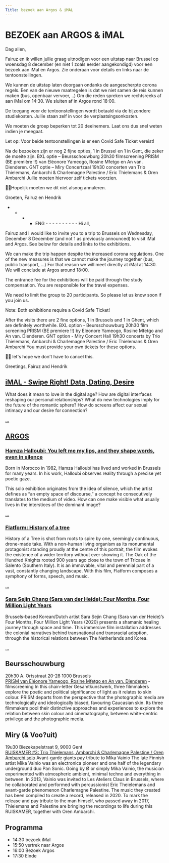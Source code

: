 ```yaml
---
Title: bezoek aan Argos & iMAL
---
```

# BEZOEK aan ARGOS & iMAL

Dag allen,

Fairuz en ik willen jullie graag uitnodigen voor een uitstap naar Brussel op woensdag 8 december (en niet 1 zoals eerder aangekondigd) voor een bezoek aan iMal en Argos. Zie onderaan voor details en links naar de tentoonstellingen.

We kunnen de uitstap laten doorgaan ondanks de aangescherpte corona regels. Een van de nieuwe maatregelen is dat we niet samen de reis kunnen maken (bus, openbaar vervoer, ..) Om die reden spreken we rechtsreeks af aan iMal om 14:30. We sluiten af in Argos rond 18:00.   

De toegang voor de tentoonstellingen wordt betaald via de bijzondere studiekosten. Jullie staan zelf in voor de verplaatsingsonkosten.   

We moeten de groep beperken tot 20 deelnemers. Laat ons dus snel weten indien je meegaat.

Let op: Voor beide tentoonstellingen is er een Covid Safe Ticket vereist!

Na de bezoeken zijn er nog 2 fijne opties, 1 in Brussel en 1 in Gent, die zeker de moeite zijn.
BXL optie – Beursschouwburg 20h30 filmscreening PRISM (BE première !!)  van Eléonore Yameogo, Rosine Mfetgo en An van. Dienderen.
GNT optie – Miry Concertzaal 19h30 concerten van Trio Thielemans, Ambarchi & Charlemagne Palestine / Eric Thielemans & Oren Ambarchi
Jullie moeten hiervoor zelf tickets voorzien.

🤞🏻Hopelijk moeten we dit niet alsnog annuleren.

Groeten,
Fairuz en Hendrik

- - - - ENG - - - - - - - - - -
Hi all,

Fairuz and I would like to invite you to a trip to Brussels on Wednesday, December 8 December (and not 1 as previously announced) to visit iMal and Argos. See below for details and links to the exhibitions.   

We can make the trip happen despite the increased corona regulations. One of the new measures is that we cannot make the journey together (bus, public transport, ...) For that reason we will meet directly at iMal at 14:30. We will conclude at Argos around 18:00.   

The entrance fee for the exhibitions will be paid through the study compensation. You are responsible for the travel expenses.   

We need to limit the group to 20 participants. So please let us know soon if you join us.   

Note: Both exhibitions require a Covid Safe Ticket!

After the visits there are 2 fine options, 1 in Brussels and 1 in Ghent, which are definitely worthwhile.
BXL option - Beursschouwburg 20h30 film screening PRISM (BE premiere !!) by Eléonore Yameogo, Rosine Mfetgo and An van. Dienderen.
GNT option - Miry Concert Hall 19h30 concerts by Trio Thielemans, Ambarchi & Charlemagne Palestine / Eric Thielemans & Oren Ambarchi
You must provide your own tickets for these options.

🤞🏻 let's hope we don't have to cancel this.

Greetings,
Fairuz and Hendrik


## [iMAL - Swipe Right! Data, Dating, Desire](https://www.imal.org/nl/events/swipe-right-data-dating-desire)
What does it mean to love in the digital age? How are digital interfaces reshaping our personal relationships? What do new technologies imply for the future of the romantic sphere? How do screens affect our sexual intimacy and our desire for connection?    

[...](https://www.imal.org/en/events/swipe-right-data-dating-desire)

## [ARGOS](https://www.argosarts.org/)
### [Hamza Halloubi: You left me my lips, and they shape words, even in silence](https://www.argosarts.org/event/hamza-halloubi-you-left-me-my-lips-and-they-shape-words-even-in-silence-1)
Born in Morocco in 1982, Hamza Halloubi has lived and worked in Brussels for many years. In his work, Halloubi observes reality through a precise yet poetic gaze.

This solo exhibition originates from the idea of silence, which the artist defines as “an empty space of discourse,” a concept he consecutively translates to the medium of video. How can one make visible what usually lives in the interstices of the dominant image?    

[...](https://www.argosarts.org/event/hamza-halloubi-you-left-me-my-lips-and-they-shape-words-even-in-silence-1)

### [Flatform: History of a tree](https://www.argosarts.org/event/flatform-history-of-a-tree)
History of a Tree is shot from roots to spire by one, seemingly continuous, drone-made take. With a non-human living organism as its monumental protagonist standing proudly at the centre of this portrait, the film evokes the existence of a wider territory without ever showing it. The Oak of the Hundred Knights rooted 900 years ago close to the town of Tricase in Salento (Southern Italy). It is an immovable, vital and perennial part of a vast, constantly changing landscape. With this film, Flatform composes a symphony of forms, speech, and music.    

[...](https://www.argosarts.org/event/flatform-history-of-a-tree)

### [Sara Sejin Chang (Sara van der Heide): Four Months, Four Million Light Years](https://www.argosarts.org/event/sara-sejin-chang-sara-van-der-heide-four-months-four-million-light-years-1)
Brussels-based Korean/Dutch artist Sara Sejin Chang (Sara van der Heide)’s Four Months, Four Million Light Years (2020) presents a shamanic healing journey through space and time. This immersive film installation addresses the colonial narratives behind transnational and transracial adoption, through the historical relations between The Netherlands and Korea.    

[...](https://www.argosarts.org/event/sara-sejin-chang-sara-van-der-heide-four-months-four-million-light-years-1)
<!--
## [Aay Liparoto](https://www.aliparoto.com/)

Aay Liparoto  [1987°, USA] was educated in Visual Arts in London and completed a MFA at KASK with a seductive reflection on normative gender performance with the 9 month long daily performance project 'Andrew has His Period' and the movie 'Andrew a Strong Courageous Warrior'.

> A. Liparoto studied the construction of identity and left her womanhood to  subsequently transform into a male and androgynous person. Filmed over nine months in the maker’s apartment, real life gradually becomes a performance in which it seems almost impossible to escape fiction’s power.

Aay uses long term performance as a form of research to examine the power in the banal. Their output is predominately video, text and performance, working with accessible technology, personal digital archives and DIY strategies to reflect on the mechanics of everyday life. In both their solo and collaborative practice, they are currently focused on feminist co–authorship as a method for resisting the oversimplification of mainstream narratives of historically marginalised voices.

They are currently in development of 360°cinematic virtual reality work, [Small Acts Of Violence](https://www.aliparoto.com/small-acts-of-violence), which is focused on the entanglement of love and violence in primary relationships, in production with ARGOS.
-->
## Beursschouwburg
20h30 A. Ortsstraat 20-28 1000 Brussels    
[PRISM van Eléonore Yameogo, Rosine Mfetgo en An van. Dienderen](https://beursschouwburg.be/en/events/rosine-mbakam-eleonore-yameogo-and-an-van-dienderen-prism/) - filmscreening
In this chain-letter Gesamtkunstwerk, three filmmakers explore the poetic and political significance of light as it relates to skin colour.
PRISM departs from the perspective that the photographic media are technologically and ideologically biased, favouring Caucasian skin. Its three filmmakers pool their distinctive approaches and experiences to explore the relation between skin colour and cinematography, between white-centric privilege and the photographic media.

## Miry (& Voo?uit)
19u30 Biezekapelstraat 9, 9000 Gent    
[RUISKAMER #3: Trio Thielemans, Ambarchi & Charlemagne Palestine / Oren Ambarchi solo](https://miryconcertzaal.be/trio-thielemans-ambarchi-charlemagne-palestine-eric-thielemans-oren-ambarchi/)
Avant-garde giants pay tribute to Mika Vainio
The late Finnish artist Mika Vainio was an electronica pioneer and one half of the legendary underground duo Pan Sonic. Going by Ø or simply Mika Vainio, the musician experimented with atmospheric ambient, minimal techno and everything in between. In 2013, Vainio was invited to Les Ateliers Claus in Brussels, where he collaborated and performed with percussionist Eric Theielemans and avant-garde phenomenon Charlemagne Palestine.
The music they created has been compiled to create a record, released in 2020. To mark the release and pay tribute to the man himself, who passed away in 2017, Thielemans and Palestine are bringing the recordings to life during this RUISKAMER, together with Oren Ambarchi.


## Programma
<!--
* 13:10 afspraak Gent SP
* 13:23 vertrek trein naar BXL Noord
* 14:04 aankomst trein
-->
* 14:30 bezoek iMal
* 15:50 vertrek naar Argos
* 16:00 Bezoek Argos
* 17:30 Einde
<!--
Vertrek naar BXL Noord
* 18:21 Vertrek trein naar Gent SP
-->
